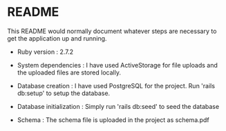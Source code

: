 # README

This README would normally document whatever steps are necessary to get the
application up and running.

* Ruby version : 2.7.2

* System dependencies : I have used ActiveStorage for file uploads and the uploaded files are stored locally.

* Database creation : I have used PostgreSQL for the project. Run 'rails db:setup' to setup the database.

* Database initialization : Simply run 'rails db:seed' to seed the database

* Schema : The schema file is uploaded in the project as schema.pdf
